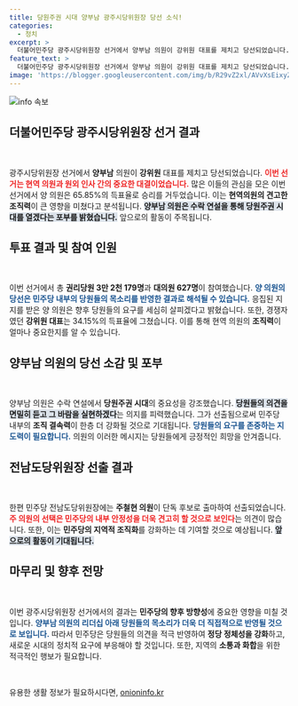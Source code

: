 ```yaml
---
title: 당원주권 시대 양부남 광주시당위원장 당선 소식!
categories:
  - 정치
excerpt: >
  더불어민주당 광주시당위원장 선거에서 양부남 의원이 강위원 대표를 제치고 당선되었습니다. 그는 당원주권 시대를 열겠다는 포부를 밝혔습니다. 65.85%의 득표율로 조직력의 우위를 입증한 양 의원의 도전이 주목받고 있습니다.
feature_text: >
  더불어민주당 광주시당위원장 선거에서 양부남 의원이 강위원 대표를 제치고 당선되었습니다. 그는 당원주권 시대를 열겠다는 포부를 밝혔습니다. 65.85%의 득표율로 조직력의 우위를 입증한 양 의원의 도전이 주목받고 있습니다.
image: 'https://blogger.googleusercontent.com/img/b/R29vZ2xl/AVvXsEixyZcFfHzMRdzZMjFBmAUKJYCLCGyLL1o632UiGVXcaFdKo_bkvkuCioo0uUKlGfBVcT3P84aROyZIXSBEx3Aw5nCQ3pTgDom1WDC4m8eifvWiAmWEEVb4x6G_l8C0QH225ldMjyaFvpxGEBGNO37VmDTDMHGhJPq73UglMfDca1-0aw/s1600/blogspot.png'
---
```


<p><img src="https://blogger.googleusercontent.com/img/b/R29vZ2xl/AVvXsEixyZcFfHzMRdzZMjFBmAUKJYCLCGyLL1o632UiGVXcaFdKo_bkvkuCioo0uUKlGfBVcT3P84aROyZIXSBEx3Aw5nCQ3pTgDom1WDC4m8eifvWiAmWEEVb4x6G_l8C0QH225ldMjyaFvpxGEBGNO37VmDTDMHGhJPq73UglMfDca1-0aw/s1600/blogspot.png" alt="info 속보" /></p>

<h2 data-ke-size="size26">더불어민주당 광주시당위원장 선거 결과</h2>

<p data-ke-size="size16">&nbsp;</p>

<p>광주시당위원장 선거에서 <strong>양부남</strong> 의원이 <strong>강위원</strong> 대표를 제치고 당선되었습니다. <b><span style="color: #ee2323;">이번 선거는 현역 의원과 원외 인사 간의 중요한 대결이었습니다.</span></b> 많은 이들의 관심을 모은 이번 선거에서 양 의원은 65.85%의 득표율로 승리를 거두었습니다. 이는 <strong>현역의원의 견고한 조직력</strong>이 큰 영향을 미쳤다고 분석됩니다. <b><span style="background-color: #21538527;">양부남 의원은 수락 연설을 통해 당원주권 시대를 열겠다는 포부를 밝혔습니다.</span></b> 앞으로의 활동이 주목됩니다.</p>

<h2 data-ke-size="size26">투표 결과 및 참여 인원</h2>

<p data-ke-size="size16">&nbsp;</p>

<p>이번 선거에서 총 <strong>권리당원 3만 2천 179명</strong>과 <strong>대의원 627명</strong>이 참여했습니다. <b><span style="color: #1a5490;">양 의원의 당선은 민주당 내부의 당원들의 목소리를 반영한 결과로 해석될 수 있습니다.</span></b> 응집된 지지를 받은 양 의원은 향후 당원들의 요구를 세심히 살피겠다고 밝혔습니다. 또한, 경쟁자였던 <strong>강위원 대표</strong>는 34.15%의 득표율에 그쳤습니다. 이를 통해 현역 의원의 <strong>조직력</strong>이 얼마나 중요한지를 알 수 있습니다.</p>

<h2 data-ke-size="size26">양부남 의원의 당선 소감 및 포부</h2>

<p data-ke-size="size16">&nbsp;</p>

<p>양부남 의원은 수락 연설에서 <strong>당원주권 시대</strong>의 중요성을 강조했습니다. <b><span style="background-color: #21538527;">당원들의 의견을 면밀히 듣고 그 바람을 실현하겠다</span></b>는 의지를 피력했습니다. 그가 선출됨으로써 민주당 내부의 <strong>조직 결속력</strong>이 한층 더 강화될 것으로 기대됩니다. <b><span style="color: #1a5490;">당원들의 요구를 존중하는 지도력이 필요합니다.</span></b> 의원의 이러한 메시지는 당원들에게 긍정적인 희망을 안겨줍니다.</p>

<h2 data-ke-size="size26">전남도당위원장 선출 결과</h2>

<p data-ke-size="size16">&nbsp;</p>

<p>한편 민주당 전남도당위원장에는 <strong>주철현 의원</strong>이 단독 후보로 출마하여 선출되었습니다. <b><span style="color: #ee2323;">주 의원의 선택은 민주당의 내부 안정성을 더욱 견고히 할 것으로 보인다</span></b>는 의견이 많습니다. 또한, 이는 <strong>민주당의 지역적 조직화</strong>를 강화하는 데 기여할 것으로 예상됩니다. <b><span style="background-color: #21538527;">앞으로의 활동이 기대됩니다.</span></b></p>

<h2 data-ke-size="size26">마무리 및 향후 전망</h2>

<p data-ke-size="size16">&nbsp;</p>

<p>이번 광주시당위원장 선거에서의 결과는 <strong>민주당의 향후 방향성</strong>에 중요한 영향을 미칠 것입니다. <b><span style="color: #1a5490;">양부남 의원의 리더십 아래 당원들의 목소리가 더욱 더 직접적으로 반영될 것으로 보입니다.</span></b> 따라서 민주당은 당원들의 의견을 적극 반영하여 <strong>정당 정체성을 강화</strong>하고, 새로운 시대의 정치적 요구에 부응해야 할 것입니다. 또한, 지역의 <strong>소통과 화합</strong>을 위한 적극적인 행보가 필요합니다.</p>

<p data-ke-size="size16">&nbsp;</p>
유용한 생활 정보가 필요하시다면, <a href="https://onioninfo.kr" rel="dofollow">onioninfo.kr</a>


